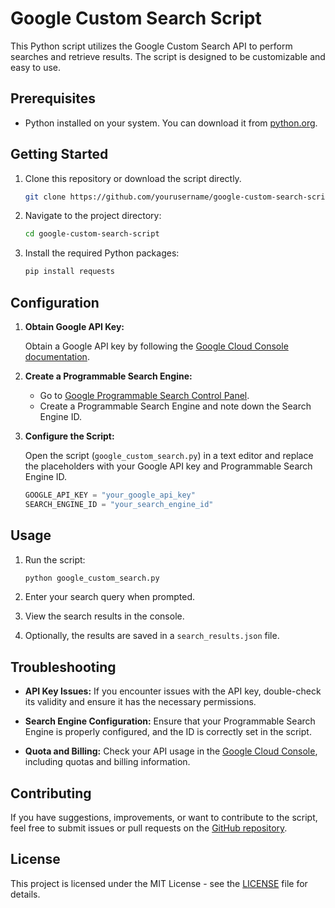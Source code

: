 # Google Custom Search Script

This Python script utilizes the Google Custom Search API to perform searches and retrieve results. The script is designed to be customizable and easy to use.

## Prerequisites

- Python installed on your system. You can download it from [python.org](https://www.python.org/).

## Getting Started

1. Clone this repository or download the script directly.

    ```bash
    git clone https://github.com/yourusername/google-custom-search-script.git
    ```

2. Navigate to the project directory:

    ```bash
    cd google-custom-search-script
    ```

3. Install the required Python packages:

    ```bash
    pip install requests
    ```

## Configuration

1. **Obtain Google API Key:**
   
   Obtain a Google API key by following the [Google Cloud Console documentation](https://cloud.google.com/docs/authentication/api-keys).

2. **Create a Programmable Search Engine:**

   - Go to [Google Programmable Search Control Panel](https://programmablesearchengine.google.com/about/).
   - Create a Programmable Search Engine and note down the Search Engine ID.

3. **Configure the Script:**

   Open the script (`google_custom_search.py`) in a text editor and replace the placeholders with your Google API key and Programmable Search Engine ID.

    ```python
    GOOGLE_API_KEY = "your_google_api_key"
    SEARCH_ENGINE_ID = "your_search_engine_id"
    ```

## Usage

1. Run the script:

    ```bash
    python google_custom_search.py
    ```

2. Enter your search query when prompted.

3. View the search results in the console.

4. Optionally, the results are saved in a `search_results.json` file.

## Troubleshooting

- **API Key Issues:**
  If you encounter issues with the API key, double-check its validity and ensure it has the necessary permissions.

- **Search Engine Configuration:**
  Ensure that your Programmable Search Engine is properly configured, and the ID is correctly set in the script.

- **Quota and Billing:**
  Check your API usage in the [Google Cloud Console](https://console.cloud.google.com/), including quotas and billing information.

## Contributing

If you have suggestions, improvements, or want to contribute to the script, feel free to submit issues or pull requests on the [GitHub repository](https://github.com/yourusername/google-custom-search-script).

## License

This project is licensed under the MIT License - see the [LICENSE](LICENSE) file for details.
